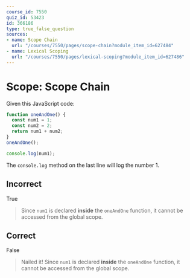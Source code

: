 ```yaml
---
course_id: 7550
quiz_id: 53423
id: 366186
type: true_false_question
sources:
- name: Scope Chain
  url: "/courses/7550/pages/scope-chain?module_item_id=627484"
- name: Lexical Scoping
  url: "/courses/7550/pages/lexical-scoping?module_item_id=627486"
---
```


# Scope: Scope Chain

Given this JavaScript code:

```javascript
function oneAndOne() {
  const num1 = 1;
  const num2 = 2;
  return num1 + num2;
}
oneAndOne();

console.log(num1);
```

The `console.log` method on the last line will log the number 1.

## Incorrect

True

> Since `num1` is declared **inside** the `oneAndOne` function, it cannot be
> accessed from the global scope.

## Correct

False

> Nailed it! Since `num1` is declared **inside** the `oneAndOne` function, it
> cannot be accessed from the global scope.
